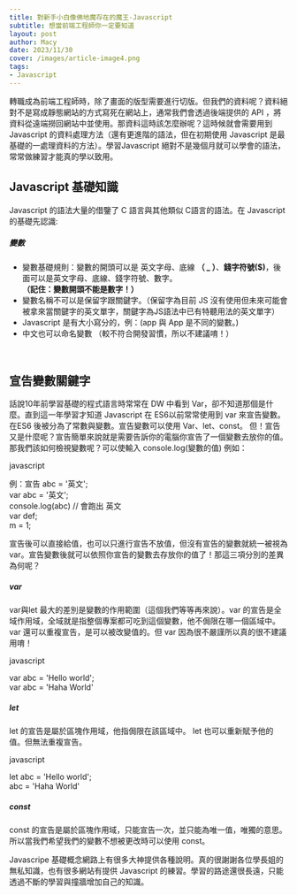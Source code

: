 ```yaml
---
title: 對新手小白像佛地魔存在的魔王-Javascript
subtitle: 想當前端工程師你一定要知道
layout: post
author: Macy
date: 2023/11/30
cover: /images/article-image4.png
tags:
- Javascript
---
```

轉職成為前端工程師時，除了畫面的版型需要進行切版。但我們的資料呢？資料絕對不是寫成靜態網站的方式寫死在網站上，通常我們會透過後端提供的 API ，將資料從遠端撈回網站中並使用。那資料這時該怎麼辦呢？這時候就會需要用到 Javascript 的資料處理方法（還有更進階的語法，但在初期使用 Javascript 是最基礎的一處理資料的方法）。學習Javascript 絕對不是幾個月就可以學會的語法，常常做練習才能真的學以致用。


## Javascript 基礎知識
Javascript 的語法大量的借鑒了 C 語言與其他類似 C語言的語法。在 Javascript 的基礎先認識:

<h5>變數</h5>
<ul>
  <li>變數基礎規則：變數的開頭可以是 英文字母、底線 <strong>（ _ ）</strong>、<strong>錢字符號($)</strong>，後面可以是英文字母、底線、錢字符號、數字。<strong>（記住：變數開頭不能是數字！）</strong></li>
  <li>變數名稱不可以是保留字跟關鍵字。（保留字為目前 JS 沒有使用但未來可能會被拿來當關鍵字的英文單字，關鍵字為JS語法中已有特聽用法的英文單字）</li>
  <li>Javascript 是有大小寫分的，例：(app 與 App 是不同的變數。)</li>
  <li>中文也可以命名變數 <span class="text-danger">（較不符合開發習慣，所以不建議唷！）</span></li>
</ul> 
<br>

## 宣告變數關鍵字

話說10年前學習基礎的程式語言時常常在 DW 中看到 Var，卻不知道那個是什麼。直到這一年學習才知道 Javascript 在 ES6以前常常使用到 var 來宣告變數。 在ES6 後被分為了常數與變數。宣告變數可以使用 Var、let、const。
但！宣告又是什麼呢？宣告簡單來說就是需要告訴你的電腦你宣告了一個變數去放你的值。那我們該如何檢視變數呢？可以使輸入 console.log(變數的值) 
例如：
<div>
  <p class="mb-0 code-header py-1 px-3">javascript</p>
  <p class='ps-2 code-body py-3 ps-5'>
    例：宣告 abc = '英文';</br>
    var abc = '英文';</br>
    console.log(abc) // 會跑出 英文</br>
    var def; </br>
    m = 1; </br>
  </p>
</div>
<div class="mb-5">宣告後可以直接給值，也可以只進行宣告不放值，但沒有宣告的變數就統一被視為 var。宣告變數後就可以依照你宣告的變數去存放你的值了！那這三項分別的差異為何呢？</div>

##### var
var與let 最大的差別是變數的作用範圍（這個我們等等再來說）。var 的宣告是全域作用域，全域就是指整個專案都可吃到這個變數，他不侷限在哪一個區域中。
var 還可以重複宣告，是可以被改變值的。但 var 因為很不嚴謹所以真的很不建議用唷！ 
<div>
  <p class="mb-0 code-header py-1 px-3">javascript</p>
  <p class='ps-2 code-body py-3 ps-5'>
   var abc = 'Hello world';</br>
   var abc = 'Haha World'
  </p>
</div>

##### let 
let 的宣告是屬於區塊作用域，他指侷限在該區域中。
let 也可以重新賦予他的值。但無法重複宣告。
<div>
  <p class="mb-0 code-header py-1 px-3">javascript</p>
  <p class='ps-2 code-body py-3 ps-5'>
    let abc = 'Hello world';</br>
    abc = 'Haha World'
  </p>
</div>

##### const
const 的宣告是屬於區塊作用域，只能宣告一次，並只能為唯一值，唯獨的意思。所以當我們希望我們的變數不想被更改時可以使用 const。

Javascripe 基礎概念網路上有很多大神提供各種說明。真的很謝謝各位學長姐的無私知識，也有很多網站有提供 Javascript 的練習。學習的路途還很長遠，只能透過不斷的學習與撞牆增加自己的知識。